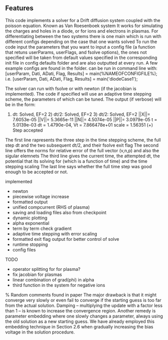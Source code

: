 ## Features
This code implements a solver for a Drift diffusion system coupled with the poisson equation. Known as Van Roesenboek system
It works for simulating the charges and holes in a diode, or for ions and electrons in plasmas.
For differentiating between the two systems there is one main which is run with different configs
depending on the case that one wants solved
To run the code input the parameters that you want to input a config file (a function that retuns userParams, userFlags,  and fsolve  options),
the ones not specified will be taken from default values specified in the corresponding init file in config defaults folder and are also
outputted at every run. A few example configs are found in the folder.
can be run in command line with:
      [userParam, Dati, ADati, Flag, Results] = main(%NAMEOFCONFIGFILE%);
i.e.  [userParam, Dati, ADati, Flag, Results] = main('diodeCase1');

The solver can run with fsolve or with newton (if the jacobian is implemented). 
The code if specified will use an adaptive time stepping scheme, the parameters of which can be tuned. The output (if verbose)
will be in the form:

1) dt: Solved, EF=2	 2) dt/2: Solved, EF=2	 3) dt/2: Solved, EF=2
||X||=  7.6053e-05 	 ||V||=  5.3665e-11 	 ||N||=  4.5074e-05 	 ||P||=  3.0979e-05
  t =  5.0139e-03 	  dt =  1.4790e-04, 	 Vt = 7.866478e+01 	 scale = 1.56351
(+) Step accepted

The first line rapresents the three step in the time stepping scheme, the full step dt and the two subsequent dt/2, and their fsolve exit flag 
The second line offers the norms for relative error of the full vector (v,n,p) and also the sigular elemnets
The third line gives the current time, the attempted dt, the potential that its solving for (which is a function of time) and the time stepping scaling
The last line says whether the full time step was good enough to be accepted or not.



implemented 
- newton
- piecewise voltage increase
- formatted output
- unified compcurrent (RHS of plasma)
- saving and loading files also from checkpoint
- dynamic plotting
- alpha exponential 
- term by term check gradient
- adaptive time stepping with error scaling
- formatted exit flag output for better control of solve
- runtime stopping
- config files 

TODO
- operator splitting for for plasma?
- fix jacobian for plasmas 
- linear combination of grad(phi) in alpha
- third function in the system for negative ions



% Random comments  found in paper
The major drawback is that it might converge very
slowly or even fail to converge if the starting guess is too far from the actual solution.
Damping – multiplying the update with a factor less than 1 – is known to increase the
convergence region. Another remedy is parameter embedding where one slowly changes
a parameter, always using the old solution as a new starting guess. We have already
employed this embedding technique in Section 2.6 when gradually increasing the bias
voltage in the solution procedure.


